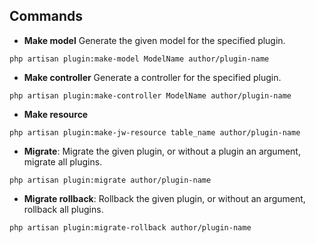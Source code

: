 ## Commands
- **Make model** Generate the given model for the specified plugin.
```
php artisan plugin:make-model ModelName author/plugin-name
```
- **Make controller** Generate a controller for the specified plugin.
```
php artisan plugin:make-controller ModelName author/plugin-name
```
- **Make resource**
```
php artisan plugin:make-jw-resource table_name author/plugin-name
```
- **Migrate**: Migrate the given plugin, or without a plugin an argument, migrate all plugins.
```
php artisan plugin:migrate author/plugin-name
```
- **Migrate rollback**: Rollback the given plugin, or without an argument, rollback all plugins.
```
php artisan plugin:migrate-rollback author/plugin-name
```
